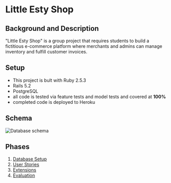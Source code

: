 # Little Esty Shop

## Background and Description
"Little Esty Shop" is a group project that requires students to build a fictitious e-commerce platform where merchants and admins can manage inventory and fulfill customer invoices.

## Setup
- This project is bult with Ruby 2.5.3
- Rails 5.2
- PostgreSQL
- all code is tested via feature tests and model tests and covered at **100%**
- completed code is deployed to Heroku

## Schema
![Database schema](https://i.ibb.co/xFpfMXp/Screen-Shot-2021-04-18-at-11-26-40-PM.png)


## Phases

1. [Database Setup](./doc/db_setup.md)
1. [User Stories](./doc/user_stories.md)
1. [Extensions](./doc/extensions.md)
1. [Evaluation](./doc/evaluation.md)
